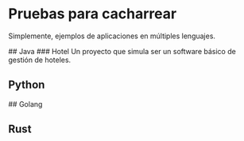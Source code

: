 # Pruebas para cacharrear
Simplemente, ejemplos de aplicaciones en múltiples lenguajes.

## Java
### Hotel
Un proyecto que simula ser un software básico de gestión de hoteles.
## Python

## Golang

## Rust